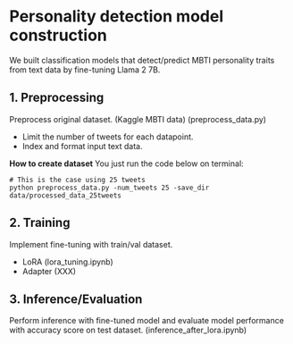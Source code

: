 # Personality detection model construction

We built classification models that detect/predict MBTI personality traits from text data by fine-tuning Llama 2 7B.

## 1. Preprocessing
Preprocess original dataset. (Kaggle MBTI data) (preprocess_data.py)
- Limit the number of tweets for each datapoint.
- Index and format input text data.

**How to create dataset**
You just run the code below on terminal:
```
# This is the case using 25 tweets
python preprocess_data.py -num_tweets 25 -save_dir data/processed_data_25tweets
```

## 2. Training
Implement fine-tuning with train/val dataset.
- LoRA (lora_tuning.ipynb)
- Adapter (XXX)

## 3. Inference/Evaluation
Perform inference with fine-tuned model and evaluate model performance with accuracy score on test dataset. (inference_after_lora.ipynb)
